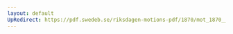 ```yaml
---
layout: default
UpRedirect: https://pdf.swedeb.se/riksdagen-motions-pdf/1870/mot_1870__fk__00048/mot_1870__fk__00048_002.pdf
---
```

